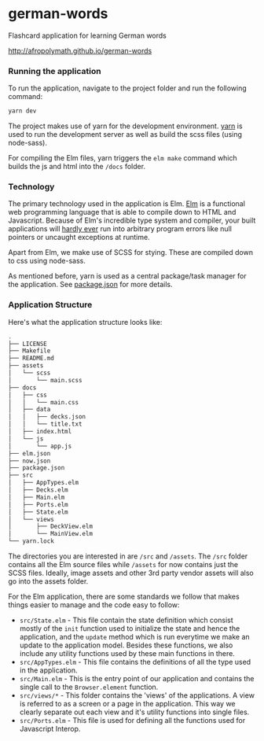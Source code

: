 # german-words

Flashcard application for learning German words

http://afropolymath.github.io/german-words

### Running the application

To run the application, navigate to the project folder and run the following command:

```sh
yarn dev
```

The project makes use of yarn for the development environment. [yarn](http://yarn.dev) is used to run the development server as well as build the scss files (using node-sass).

For compiling the Elm files, yarn triggers the `elm make` command which builds the js and html into the `/docs` folder.

### Technology

The primary technology used in the application is Elm. [Elm](http://elm.com) is a functional web programming language that is able to compile down to HTML and Javascript. Because of Elm's incredible type system and compiler, your built applications will [hardly ever]() run into arbitrary program errors like null pointers or uncaught exceptions at runtime.

Apart from Elm, we make use of SCSS for stying. These are compiled down to css using node-sass.

As mentioned before, yarn is used as a central package/task manager for the application. See [package.json](./package.json) for more details.

### Application Structure

Here's what the application structure looks like:

```sh
.
├── LICENSE
├── Makefile
├── README.md
├── assets
│   └── scss
│       └── main.scss
├── docs
│   ├── css
│   │   └── main.css
│   ├── data
│   │   ├── decks.json
│   │   └── title.txt
│   ├── index.html
│   └── js
│       └── app.js
├── elm.json
├── now.json
├── package.json
├── src
│   ├── AppTypes.elm
│   ├── Decks.elm
│   ├── Main.elm
│   ├── Ports.elm
│   ├── State.elm
│   └── views
│       ├── DeckView.elm
│       └── MainView.elm
└── yarn.lock
```

The directories you are interested in are `/src` and `/assets`. The `/src` folder contains all the Elm source files while `/assets` for now contains just the SCSS files. Ideally, image assets and other 3rd party vendor assets will also go into the assets folder.

For the Elm application, there are some standards we follow that makes things easier to manage and the code easy to follow:

- `src/State.elm` - This file contain the state definition which consist mostly of the `init` function used to initialize the state and hence the application, and the `update` method which is run everytime we make an update to the application model. Besides these functions, we also include any utility functions used by these main functions in there.
- `src/AppTypes.elm` - This file contains the definitions of all the type used in the application.
- `src/Main.elm` - This is the entry point of our application and contains the single call to the `Browser.element` function.
- `src/views/*` - This folder contains the 'views' of the applications. A view is referred to as a screen or a page in the application. This way we clearly separate out each view and it's utility functions into single files.
- `src/Ports.elm` - This file is used for defining all the functions used for Javascript Interop.
